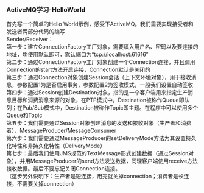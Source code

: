 ### ActiveMQ学习-HelloWorld
首先写一个简单的Hello World示例，感受下ActiveMQ。我们需要实现接受者和发送者两部分代码的编写  
Sender/Receiver：  
第一步：建立ConnectionFactory工厂对象，需要填入用户名、密码以及要连接的地址，均使用默认即可，默认端口为“tcp://localhost:61616”  
第二步：通过ConnectionFactory工厂对象创建一个Connection连接，并且调用Connection的start方法开启连接，Connection默认是关闭的  
第三步：通过Connection对象创建Session会话（上下文环境对象），用于接收消息，参数配置1为是否启用事务，参数配置2为签收模式，一般我们设置自动签收  
第四步：通过Session创建Destination对象，指的是一个客户端用来指定生产消息目标和消费消息来源的对象，在PTP模式中，Destination被称作Queue即队列；在Pub/Sub模式中，Destination被称作Topic即主题。在程序中可以使用多个Queue和Topic  
第五步：我们需要通过Session对象创建消息的发送和接收对象（生产者和消费者），MessageProducer/MessageConsumer  
第六步：我们需要通过MessageProducer的setDeliveryMode方法为其设置持久化特性和非持久化特性（DeliveryMode）  
第七步：最后我们使用JMS规范的TextMessage形式创建数据（通过Session对象），并用MessageProducer的send方法发送数据，同理客户端使用receive方法接收数据。最后不要忘记关闭Connection连接。  
（这步另外说明下：生产者是短连接，用完就关掉connection；消费者是长连接，不需要关掉connection）